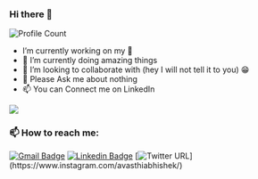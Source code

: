 ### Hi there 👋

![Profile Count](https://komarev.com/ghpvc/?username=Abhishek6387724595 )
<!--**Abhishek6387724595/Abhishek6387724595** is a ✨ _special_ ✨ repository because its `README.md` (this file) appears on your GitHub profile.

Here are some ideas to get you started:-->

-    I’m currently working on my 🧠
- 🌱 I’m currently doing amazing things
- 👯 I’m looking to collaborate with (hey I will not tell it to you) 😁
- 💬 Please Ask me about nothing
- 📫 You can Connect me on LinkedIn


<img src="https://github-readme-stats.vercel.app/api?username=Abhishek6387724595&&show_icons=true&title_color=ffffff&icon_color=bb2acf&text_color=daf7dc&bg_color=151515">

###  📫 How to reach me:

[![Gmail Badge](https://img.shields.io/badge/Gmail-c14438?style=flat-square&logo=Gmail&logoColor=white&link=mailto:avasthiabhishek08@gmail.com)](mailto:avasthiabhishek08@gmail.com)
[![Linkedin Badge](https://img.shields.io/badge/-AbhishekAwasthi-blue?style=flat-square&logo=Linkedin&logoColor=white&link=https://www.linkedin.com/in/kunalraghav/)](https://www.linkedin.com/in/abhishek-awasthi-1ba51b191/)
[![Twitter URL](https://img.shields.io/twitter/url?color=%23fb3958&label=follow&logo=instagram&logoColor=%23fb3958&style=flat-square&url=https%3A%2F%2Fwww.instagram.com%2Falejorc_)](https://www.instagram.com/avasthiabhishek/)

